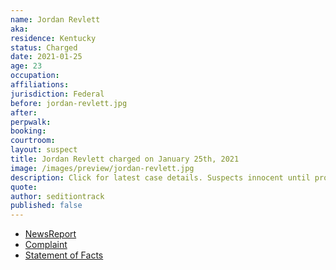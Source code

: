 ```yaml
---
name: Jordan Revlett
aka:
residence: Kentucky
status: Charged
date: 2021-01-25
age: 23
occupation:
affiliations:
jurisdiction: Federal
before: jordan-revlett.jpg
after:
perpwalk:
booking:
courtroom:
layout: suspect
title: Jordan Revlett charged on January 25th, 2021
image: /images/preview/jordan-revlett.jpg
description: Click for latest case details. Suspects innocent until proven guilty.
quote:
author: seditiontrack
published: false
---
```


- [NewsReport](https://www.wkyt.com/2021/01/26/feds-charge-5th-kentucky-resident-in-capitol-violence/)
- [Complaint](https://www.justice.gov/opa/page/file/1361051/download)
- [Statement of Facts](https://www.justice.gov/opa/page/file/1361051/download)
